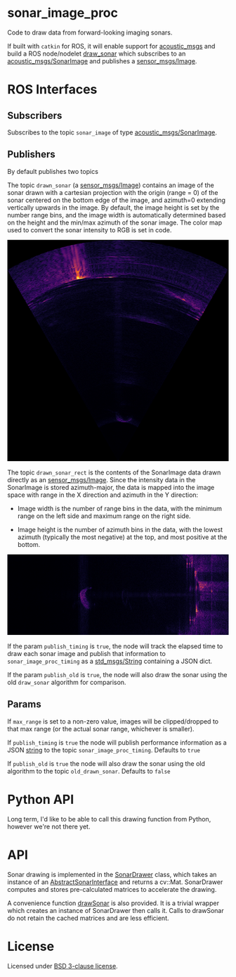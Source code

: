 # sonar_image_proc

Code to draw data from forward-looking imaging sonars.

If built with `catkin` for ROS, it will enable support for
[acoustic_msgs](https://github.com/apl-ocean-engineering/hydrographic_msgs/tree/main/acoustic_msgs)
and build a ROS node/nodelet
[draw_sonar](https://github.com/apl-ocean-engineering/libdraw_sonar/tree/master/src_ros)
which subscribes to an
[acoustic_msgs/SonarImage](https://github.com/apl-ocean-engineering/hydrographic_msgs/blob/main/acoustic_msgs/msg/SonarImage.msg)
and publishes a
[sensor_msgs/Image](https://docs.ros.org/en/melodic/api/sensor_msgs/html/msg/Image.html).


# ROS Interfaces
## Subscribers

Subscribes to the topic `sonar_image` of type [acoustic_msgs/SonarImage](https://github.com/apl-ocean-engineering/hydrographic_msgs/blob/main/acoustic_msgs/msg/SonarImage.msg).


## Publishers

By default publishes two topics

The topic `drawn_sonar` (a [sensor_msgs/Image](https://docs.ros.org/en/melodic/api/sensor_msgs/html/msg/Image.html)) contains an image of the sonar drawn with a cartesian projection
with the origin (range = 0) of the sonar centered on the bottom edge of
the image, and azimuth=0 extending vertically upwards in the image.  By default,
the image height is set by the number range bins, and the image width is
automatically determined based on the height and the min/max azimuth of the
sonar image.   The color map used to convert the sonar intensity to RGB is set
in code.

![](drawn_sonar.png)

The topic `drawn_sonar_rect` is the contents of the SonarImage data drawn
directly as an
[sensor_msgs/Image](https://docs.ros.org/en/melodic/api/sensor_msgs/html/msg/Image.html).
Since the intensity data in the SonarImage is stored azimuth-major, the data is
mapped into the image space with range in the X direction and azimuth in the Y
direction:

 * Image width is the number of range bins in the data, with the minimum range
   on the left side and maximum range on the right side.

 * Image height is the number of azimuth bins in the data, with the lowest
   azimuth (typically the most negative) at the top, and most positive at the
   bottom.

![](drawn_sonar_rect.png)

If the param `publish_timing` is `true`, the node will track the elapsed time to
draw each sonar image and publish that information to `sonar_image_proc_timing`
as a
[std_msgs/String](http://docs.ros.org/en/noetic/api/std_msgs/html/msg/String.html)
containing a JSON dict.

If the param `publish_old` is `true`, the node will also draw the sonar using
the old `draw_sonar` algorithm for comparison.

## Params

If `max_range` is set to a non-zero value, images will be clipped/dropped to that max range (or the actual sonar range, whichever is smaller).

If `publish_timing` is `true` the node will publish performance information as a
JSON [string](http://docs.ros.org/en/noetic/api/std_msgs/html/msg/String.html)
to the topic `sonar_image_proc_timing`.  Defaults to `true`

If `publish_old` is `true` the node will also draw the sonar using the old
algorithm to the topic `old_drawn_sonar`.   Defaults to `false`


# Python API

Long term, I'd like to be able to call this drawing function from Python,
however we're not there yet.

# API

Sonar drawing is implemented in the [SonarDrawer](include/sonar_image_proc/SonarDrawer.h) class, which takes an instance of an [AbstractSonarInterface](include/sonar_image_proc/AbstractSonarInterface.h) and returns a cv::Mat.   SonarDrawer computes and stores pre-calculated matrices to accelerate the drawing.

A convenience function [drawSonar](include/sonar_image_proc/DrawSonar.h) is also provided.  It is a trivial wrapper which creates an instance of SonarDrawer then calls it.  Calls to drawSonar do not retain the cached matrices and are less efficient.

# License

Licensed under [BSD 3-clause license](LICENSE).
